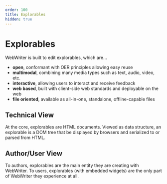 ```yaml
---
order: 100
title: Explorables
hidden: true
---
```



# Explorables
WebWriter is built to edit explorables, which are...
- **open**, conformant with OER principles allowing easy reuse
- **multimodal**, combining many media types such as text, audio, video, etc.
- **interactive**, allowing users to interact and receive feedback
- **web based**, built with client-side web standards and deployable on the web
- **file oriented**, available as all-in-one, standalone, offline-capable files


## Technical View
At the core, explorables are HTML documents. Viewed as data structure, an explorable is a DOM tree that be displayed by browsers and serialized to or parsed from HTML.

## Author/User View
To authors, explorables are the main entity they are creating with WebWriter. To users, explorables (with embedded widgets) are the only part of WebWriter they experience at all.